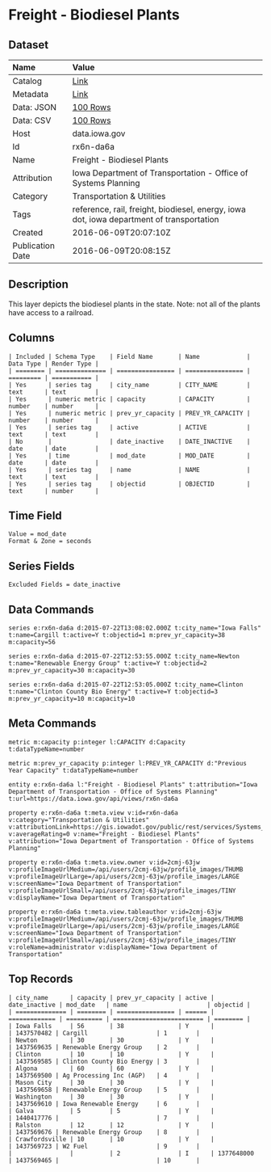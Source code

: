 # Freight - Biodiesel Plants

## Dataset

| Name | Value |
| :--- | :---- |
| Catalog | [Link](https://catalog.data.gov/dataset/freight-biodiesel-plants) |
| Metadata | [Link](https://data.iowa.gov/api/views/rx6n-da6a) |
| Data: JSON | [100 Rows](https://data.iowa.gov/api/views/rx6n-da6a/rows.json?max_rows=100) |
| Data: CSV | [100 Rows](https://data.iowa.gov/api/views/rx6n-da6a/rows.csv?max_rows=100) |
| Host | data.iowa.gov |
| Id | rx6n-da6a |
| Name | Freight - Biodiesel Plants |
| Attribution | Iowa Department of Transportation - Office of Systems Planning |
| Category | Transportation & Utilities |
| Tags | reference, rail, freight, biodiesel, energy, iowa dot, iowa department of transportation |
| Created | 2016-06-09T20:07:10Z |
| Publication Date | 2016-06-09T20:08:15Z |

## Description

This layer depicts the biodiesel plants in the state. Note: not all of the plants have access to a railroad.

## Columns

```ls
| Included | Schema Type    | Field Name       | Name             | Data Type | Render Type |
| ======== | ============== | ================ | ================ | ========= | =========== |
| Yes      | series tag     | city_name        | CITY_NAME        | text      | text        |
| Yes      | numeric metric | capacity         | CAPACITY         | number    | number      |
| Yes      | numeric metric | prev_yr_capacity | PREV_YR_CAPACITY | number    | number      |
| Yes      | series tag     | active           | ACTIVE           | text      | text        |
| No       |                | date_inactive    | DATE_INACTIVE    | date      | date        |
| Yes      | time           | mod_date         | MOD_DATE         | date      | date        |
| Yes      | series tag     | name             | NAME             | text      | text        |
| Yes      | series tag     | objectid         | OBJECTID         | text      | number      |
```

## Time Field

```ls
Value = mod_date
Format & Zone = seconds
```

## Series Fields

```ls
Excluded Fields = date_inactive
```

## Data Commands

```ls
series e:rx6n-da6a d:2015-07-22T13:08:02.000Z t:city_name="Iowa Falls" t:name=Cargill t:active=Y t:objectid=1 m:prev_yr_capacity=38 m:capacity=56

series e:rx6n-da6a d:2015-07-22T12:53:55.000Z t:city_name=Newton t:name="Renewable Energy Group" t:active=Y t:objectid=2 m:prev_yr_capacity=30 m:capacity=30

series e:rx6n-da6a d:2015-07-22T12:53:05.000Z t:city_name=Clinton t:name="Clinton County Bio Energy" t:active=Y t:objectid=3 m:prev_yr_capacity=10 m:capacity=10
```

## Meta Commands

```ls
metric m:capacity p:integer l:CAPACITY d:Capacity t:dataTypeName=number

metric m:prev_yr_capacity p:integer l:PREV_YR_CAPACITY d:"Previous Year Capacity" t:dataTypeName=number

entity e:rx6n-da6a l:"Freight - Biodiesel Plants" t:attribution="Iowa Department of Transportation - Office of Systems Planning" t:url=https://data.iowa.gov/api/views/rx6n-da6a

property e:rx6n-da6a t:meta.view v:id=rx6n-da6a v:category="Transportation & Utilities" v:attributionLink=https://gis.iowadot.gov/public/rest/services/Systems_Planning/Freight/MapServer/5 v:averageRating=0 v:name="Freight - Biodiesel Plants" v:attribution="Iowa Department of Transportation - Office of Systems Planning"

property e:rx6n-da6a t:meta.view.owner v:id=2cmj-63jw v:profileImageUrlMedium=/api/users/2cmj-63jw/profile_images/THUMB v:profileImageUrlLarge=/api/users/2cmj-63jw/profile_images/LARGE v:screenName="Iowa Department of Transportation" v:profileImageUrlSmall=/api/users/2cmj-63jw/profile_images/TINY v:displayName="Iowa Department of Transportation"

property e:rx6n-da6a t:meta.view.tableauthor v:id=2cmj-63jw v:profileImageUrlMedium=/api/users/2cmj-63jw/profile_images/THUMB v:profileImageUrlLarge=/api/users/2cmj-63jw/profile_images/LARGE v:screenName="Iowa Department of Transportation" v:profileImageUrlSmall=/api/users/2cmj-63jw/profile_images/TINY v:roleName=administrator v:displayName="Iowa Department of Transportation"
```

## Top Records

```ls
| city_name      | capacity | prev_yr_capacity | active | date_inactive | mod_date   | name                      | objectid | 
| ============== | ======== | ================ | ====== | ============= | ========== | ========================= | ======== | 
| Iowa Falls     | 56       | 38               | Y      |               | 1437570482 | Cargill                   | 1        | 
| Newton         | 30       | 30               | Y      |               | 1437569635 | Renewable Energy Group    | 2        | 
| Clinton        | 10       | 10               | Y      |               | 1437569585 | Clinton County Bio Energy | 3        | 
| Algona         | 60       | 60               | Y      |               | 1437569500 | Ag Processing Inc (AGP)   | 4        | 
| Mason City     | 30       | 30               | Y      |               | 1437569658 | Renewable Energy Group    | 5        | 
| Washington     | 30       | 30               | Y      |               | 1437569610 | Iowa Renewable Energy     | 6        | 
| Galva          | 5        | 5                | Y      |               | 1440417776 |                           | 7        | 
| Ralston        | 12       | 12               | Y      |               | 1437569676 | Renewable Energy Group    | 8        | 
| Crawfordsville | 10       | 10               | Y      |               | 1437569723 | W2 Fuel                   | 9        | 
|                |          | 2                | I      | 1377648000    | 1437569465 |                           | 10       | 
```